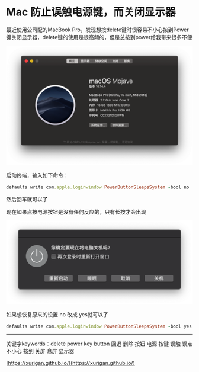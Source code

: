 # Mac 防止误触电源键，而关闭显示器

最近使用公司配的MacBook Pro，发现想按delete键时很容易不小心按到Power键关闭显示器，delete键的使用是很高频的，但是总按到power给我带来很多不便

![](https://github.com/xurigan/xurigan.github.io/blob/master/resource/Snip20190517_1.png)

启动终端，输入如下命令：

```ruby
defaults write com.apple.loginwindow PowerButtonSleepsSystem -bool no
```

然后回车就可以了

现在如果点按电源按钮是没有任何反应的，只有长按才会出现

![](https://github.com/xurigan/xurigan.github.io/blob/master/resource/Snip20190517_3.png)

如果想恢复原来的设置 no 改成 yes就可以了

```ruby
defaults write com.apple.loginwindow PowerButtonSleepsSystem -bool yes
```

---

关键字keywords：delete power key button 回退 删除 按钮 电源 按键 误触 误点 不小心 按到 关屏 息屏 显示器 

[https://xurigan.github.io/](https://xurigan.github.io/)


